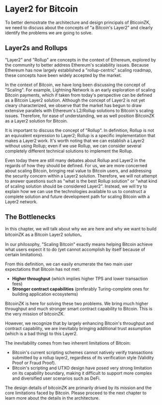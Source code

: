 # Layer2 for Bitcoin

To better demostrate the architecture and design principals of BticoinZK, we need to discuss about the concepts of "a Bitcoin's Layer2" and clearly identify the problems we are going to solve.

## Layer2s and Rollups

"Layer2" and "Rollup" are concepts in the context of Ethereum, explored by the community to better address Ethereum's scalability issues. Because Ethereum has now largely established a "rollup-centric" scaling roadmap, these concepts have been widely accepted by the market.  

In the context of Bitcoin, we have long been discussing the concept of "Scaling". For example, Lightning Network is an early exploration of scaling Bitcoin payments, which if taken from today's perspective can be defined as a Bitcoin Layer2 solution. Although the concept of Layer2 is not yet cleary characterized, we observe that the market has begun to draw extensive parallels with Ethereum's L2/Rollup solutions to Bitcoin's scaling issues. Therefore, for ease of understanding, we as well position BitcoinZK as a Layer2 solution for Bitcoin.

It is important to discuss the concept of "Rollup". In definition, Rollup is not an equivalent expression to Layer2; Rollup is a specific implementation that makes a Layer2 work. It's worth noting that we can establish a Layer2 without using Rollup; even if we use Rollup, we can consider several completely different technical solutions to implement the Rollup.

Even today there are still many debates about Rollup and Layer2 in the regards of how they should be defined. For us, we are more concerned about scaling Bitcoin, bringing real value to Bitcoin users, and addressing the security concern within a Layer2 solution. Therefore, we will not attempt to answer questions such as "what is the best Rollup solution" or "what kind of scaling solution should be considered Layer2". Instead, we will try to explain how we can use the technologies available to us to construct a complete solution and future development path for scaling Bitcoin with a Layer2 network. 

## The Bottlenecks  

In this chapter, we will talk about why we are here and why we want to build bitcoinZK as a Bitcoin Layer2 solution。  

In our philosophy, "Scaling Bitcoin" exactly means helping Bitcoin achieve what users expect it to do (yet cannot accomplish by itself because of certain limitations).  

From this definition, we can easily enumerate the two main user expectations that Bitcoin has not met:

* **Higher throughput** (which implies higher TPS and lower transaction fees)
* **Stronger contract capabilities** (preferably Turing-complete ones for building application ecosystems)

BitcoinZK is here for solving these two problems. We bring much higher throughput and much stronger smart contract capability to Bitcoin. This is the very mission of bitcoinZK.  

However, we recognize that by largely enhancing Bitcoin's throughput and contract capability, we are inevitably bringing additional trust assumption (which is a bad thing) to this Layer2. 

The inevitability comes from two inherent limitations of Bitcoin:  

* Bitcoin's current scripting schemes cannot natively verify transactions submitted by a rollup layer2, regardless of its verification style (Validity Proof or Fraud Proof).
* Bitcoin's scripting and UTXO design have posed very strong limitation on its capability boundary, making it difficult to support more complex and diversified user scenarios such as DeFi.

The design details of bitcoinZK are primarily drived by its mission and the core  limitations faced by Bitcoin. Please proceed to the next chapter to learn more about the details in the architecture.

